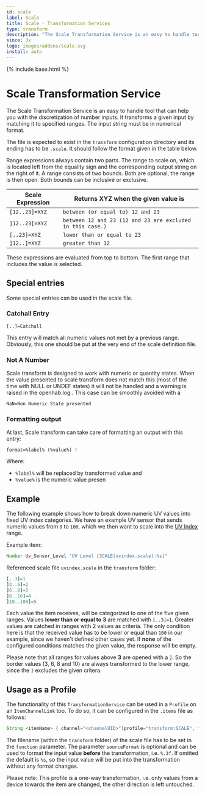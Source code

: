 ```yaml
---
id: scale
label: Scale
title: Scale - Transformation Services
type: transform
description: "The Scale Transformation Service is an easy to handle tool that can help you with the discretization of number inputs."
since: 3x
logo: images/addons/scale.svg
install: auto
---
```


<!-- Attention authors: Do not edit directly. Please add your changes to the appropriate source repository -->

{% include base.html %}

<AddonLogo />

# Scale Transformation Service

The Scale Transformation Service is an easy to handle tool that can help you with the discretization of number inputs.
It transforms a given input by matching it to specified ranges.
The input string must be in numerical format.

The file is expected to exist in the `transform` configuration directory and its ending has to be `.scale`.
It should follow the format given in the table below.

Range expressions always contain two parts.
The range to scale on, which is located left from the equality sign and the corresponding output string on the right of it.
A range consists of two bounds. Both are optional, the range is then open. Both bounds can be inclusive or exclusive.

| Scale Expression | Returns XYZ when the given value is                        |
|------------------|------------------------------------------------------------|
| `[12..23]=XYZ`   | `between (or equal to) 12 and 23`                          |
| `]12..23[=XYZ`   | `between 12 and 23 (12 and 23 are excluded in this case.)` |
| `[..23]=XYZ`     | `lower than or equal to 23`                                |
| `]12..]=XYZ`     | `greater than 12`                                          |

These expressions are evaluated from top to bottom.
The first range that includes the value is selected.

## Special entries

Some special entries can be used in the scale file.

### Catchall Entry

`[..]=Catchall`

This entry will match all numeric values not met by a previous range. Obviously, this one should be put at the very end of the scale definition file.

### Not A Number

Scale transform is designed to work with numeric or quantity states. When the value presented to scale transform does not match this (most of the time with NULL or UNDEF states) it will not be handled and a warning is raised in the openhab.log . This case can be smoothly avoided with a

`NaN=Non Numeric State presented`

### Formatting output

At last, Scale transform can take care of formatting an output with this entry:

`format=%label% (%value%) !`

Where:

- `%label%` will be replaced by transformed value and
- `%value%` is the numeric value presen

## Example

The following example shows how to break down numeric UV values into fixed UV index categories.
We have an example UV sensor that sends numeric values from `0` to `100`, which we then want to scale into the [UV Index](https://en.wikipedia.org/wiki/Ultraviolet_index) range.

Example item:

```java
Number Uv_Sensor_Level "UV Level [SCALE(uvindex.scale):%s]"
```

Referenced scale file `uvindex.scale` in the `transform` folder:

```python
[..3]=1
]3..6]=2
]6..8]=3
]8..10]=4
]10..100]=5
```

Each value the item receives, will be categorized to one of the five given ranges.
Values **lower than or equal to 3** are matched with `[..3]=1`.
Greater values are catched in ranges with 2 values as criteria.
The only condition here is that the received value has to be lower or equal than `100` in our example, since we haven't defined other cases yet.
If **none** of the configured conditions matches the given value, the response will be empty.

Please note that all ranges for values above **3** are opened with a `]`.
So the border values (3, 6, 8 and 10) are always transformed to the lower range, since the `]` excludes the given critera.

## Usage as a Profile

The functionality of this `TransformationService` can be used in a `Profile` on an `ItemChannelLink` too.
To do so, it can be configured in the `.items` file as follows:

```java
String <itemName> { channel="<channelUID>"[profile="transform:SCALE", function="<filename>", sourceFormat="<valueFormat>"]}
```

The filename (within the `transform` folder) of the scale file has to be set in the `function` parameter.
The parameter `sourceFormat` is optional and can be used to format the input value **before** the transformation, i.e. `%.3f`.
If omitted the default is `%s`, so the input value will be put into the transformation without any format changes.

Please note: This profile is a one-way transformation, i.e. only values from a device towards the item are changed, the other direction is left untouched.
